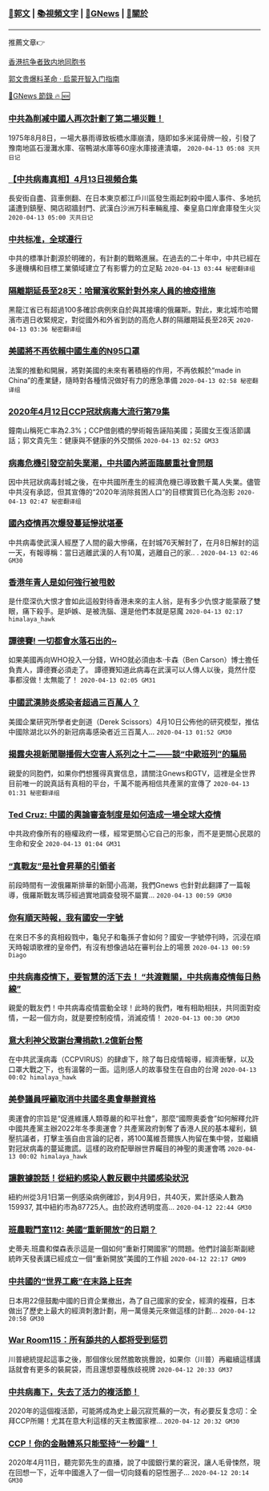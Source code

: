 ###  [:eagle:郭文](https://github.com/ourhimalayas/txt) | [:books:視頻文字](https://github.com/ourhimalayas/txt/blob/master/content/README.md) | [:newspaper:GNews](https://github.com/ourhimalayas/txt/blob/master/content/gnews/README.md) | [:pray:關於](https://github.com/ourhimalayas/home/tree/master/about)
---

推薦文章:point_right:

[香港抗争者致内地同胞书](https://github.com/ourhimalayas/news/blob/master/2019/08/a_letter_from_the_hong_kong_people.md)

[郭文贵爆料革命 · 启蒙开智入门指南](https://github.com/ourhimalayas/txt/issues/1)

[:newspaper:GNews 節錄 :fire: :new:](https://github.com/ourhimalayas/txt/blob/master/content/gnews/README.md) 



### [中共為削减中國人再次計劃了第二場災難！](/content/gnews/1/README.md)

1975年8月8日，一場大暴雨導致板橋水庫崩潰，隨即如多米諾骨牌一般，引發了豫南地區石漫灘水庫、宿鴨湖水庫等60座水庫接連潰壩，  `2020-04-13 05:08 灭共日记`

### [【中共病毒真相】4月13日視頻合集](/content/gnews/2/README.md)

長安街自盡、貨車側翻、在日本東京都江戶川區發生兩起刺殺中國人事件、多地抗議遭到鎮壓、開店砌牆封門、武漢白沙洲万科車輛亂撞、秦皇島口岸倉庫發生火災  `2020-04-13 05:00 灭共日记`

### [中共标准，全球遵行](/content/gnews/3/README.md)

中共的標準計劃源於明確的，有計劃的戰略進展。在過去的二十年中，中共已經在多邊機構和目標工業領域建立了有影響力的立足點  `2020-04-13 03:44 秘密翻译组`

### [隔離期延長至28天：哈爾濱收緊針對外來人員的檢疫措施](/content/gnews/4/README.md)

黑龍江省已有超過100多確診病例來自於與其接壤的俄羅斯。對此，東北城市哈爾濱市週日收緊規定，對從國外和外省到訪的高危人群的隔離期延長至28天  `2020-04-13 03:36 秘密翻译组`

### [美國將不再依賴中國生產的N95口罩](/content/gnews/5/README.md)

法案的推動和開展，將對美國的未來有著積極的作用，不再依賴於“made in China”的產業鏈，隨時對各種情況做好有力的應急準備  `2020-04-13 02:58 秘密翻译组`

### [2020年4月12日CCP冠狀病毒大流行第79集](/content/gnews/6/README.md)

鐘南山稱死亡率為2.3%；CCP借劍橋的學術報告誣陷美國；英國女王復活節講話；郭文貴先生：健康與不健康的外交關係  `2020-04-13 02:52 GM33`

### [病毒危機引發空前失業潮，中共國內將面臨嚴重社會問題](/content/gnews/7/README.md)

因中共冠狀病毒封城之後，在中共國所產生的經濟危機已導致數千萬人失業。儘管中共沒有承認，但其宣傳的“2020年消除貧困人口”的目標實質已化為泡影  `2020-04-13 02:47 秘密翻译组`

### [國內疫情再次爆發蔓延慘狀堪憂](/content/gnews/8/README.md)

中共病毒使武漢人經歷了人間的最大慘痛，在封城76天解封了，在月8日解封的這一天，有報導稱：當日逃離武漢的人有10萬，逃離自己的家.. .  `2020-04-13 02:46 GM30`

### [香港年青人是如何強行被甩骹](/content/gnews/9/README.md)

是什麼深仇大恨才會如此這般對待香港未來的主人翁，是有多少仇恨才能蒙蔽了雙眼，痛下殺手。是妒嫉、是被洗腦、還是他們本就是惡魔  `2020-04-13 02:17 himalaya_hawk`

### [譚德賽! 一切都會水落石出的~](/content/gnews/10/README.md)

如果美國再向WHO投入一分錢，WHO就必須由本·卡森（Ben Carson）博士擔任負責人，譚德賽必須走了。 譚德賽知道此病毒在武漢可以人傳人以後，竟然什麼事都沒做！太無能了！  `2020-04-13 02:05 GM31`

### [中國武漢肺炎感染者超過三百萬人？](/content/gnews/11/README.md)

美國企業研究所學者史劍道（Derek Scissors）4月10日公佈他的研究模型，推估中國除湖北以外的新冠病毒感染者近三百萬人...  `2020-04-13 01:52 GM30`

### [揭露央視新聞聯播假大空害人系列之十二——談“中歐班列”的騙局](/content/gnews/12/README.md)

親愛的同胞們，如果你們想獲得真實信息，請關注Gnews和GTV，這裡是全世界目前唯一的說真話有真相的平台，千萬不能再相信共產黨的宣傳了  `2020-04-13 01:31 秘密翻译组`

### [Ted Cruz: 中國的輿論審查制度是如何造成一場全球大疫情](/content/gnews/13/README.md)

中共政府像所有的極權政府一樣，經常更關心它自己的形象，而不是更關心民眾的生命和安全  `2020-04-13 01:04 GM31`

### [“真戰友”是社會昇華的引領者](/content/gnews/14/README.md)

前段時間有一波俄羅斯排華的新聞小高潮，我們Gnews 也針對此翻譯了一篇報導，俄羅斯戰友瑪莎經過實地調查發現不屬實...  `2020-04-13 00:59 GM30`

### [你有順天時報，我有國安一字號](/content/gnews/15/README.md)

在來日不多的真相殺戮中，龜兒子和龜孫子會如何？國安一字號停刊時，沉浸在順天時報頌歌裡的皇帝們，有沒有想像過站在審判台上的場景  `2020-04-13 00:59 Diago`

### [中共病毒疫情下，要智慧的活下去！ “共渡難關，中共病毒疫情每日熱線”](/content/gnews/16/README.md)

親愛的戰友們！中共病毒疫情震動全球！此時的我們，唯有相助相扶，共同面對疫情，一起一個方向，就是要控制疫情，消滅疫情！  `2020-04-13 00:30 GM30`

### [意大利神父致謝台灣捐款1.2億新台幣](/content/gnews/17/README.md)

在中共武漢病毒（CCPVIRUS）的肆虐下，除了每日疫情報導，經濟衝擊，以及口罩大戰之下，也有溫馨的一面。這則感人的故事發生在自由的台灣  `2020-04-13 00:02 himalaya_hawk`

### [美參議員呼籲取消中共國冬奧會舉辦資格](/content/gnews/18/README.md)

奧運會的宗旨是“促進維護人類尊嚴的和平社會”，那麼“國際奧委會”如何解釋允許中國共產黨主辦2022年冬季奧運會？共產黨政府剝奪了香港人民的基本權利，鎮壓抗議者，打擊主張自由言論的記者，將100萬維吾爾族人拘留在集中營，並繼續對冠狀病毒的蔓延撒謊。這樣的政府配舉辦世界矚目的神聖的奧運會嗎  `2020-04-13 00:02 himalaya_hawk`

### [讓數據說話！從紐約感染人數反觀中共國感染狀況](/content/gnews/19/README.md)

紐約州從3月1日第一例感染病例確診，到4月9日，共40天，累計感染人數為159937, 其中紐約市為87725人。由於政府透明度高...  `2020-04-12 22:44 GM30`

### [班農戰鬥室112: 美國“重新開放”的日期？](/content/gnews/20/README.md)

史蒂夫.班農和傑森表示這是一個如何“重新打開國家”的問題。他們討論彭斯副總統昨天發表講已經成立一個“重新開放”美國的工作組  `2020-04-12 22:17 GM09`

### [中共國的“世界工廠”在末路上狂奔](/content/gnews/21/README.md)

日本用22億鼓勵中國的日資企業撤出，為了自己國家的安全，經濟的複蘇，日本做出了歷史上最大的經濟刺激計劃，用一萬億美元來做這樣的計劃...  `2020-04-12 20:58 GM30`

### [War Room115：所有舔共的人都将受到惩罚](/content/gnews/22/README.md)

川普總統提起這事之後，那個傢伙居然膽敢挑釁說，如果你（川普）再繼續這樣講話就會有更多的裝屍袋，而且還想耍種族歧視牌  `2020-04-12 20:33 GM37`

### [中共病毒下，失去了活力的複活節！](/content/gnews/23/README.md)

2020年的這個複活節，可能將成為史上最沉寂荒蕪的一次，有必要反复念叨：全拜CCP所賜！尤其在意大利這樣的天主教國家裡...  `2020-04-12 20:32 GM30`

### [CCP！你的金融體系只能堅持“一秒鐘”！](/content/gnews/24/README.md)

2020年4月11日，聽完郭先生的直播，說了中國銀行業的窘況，讓人毛骨悚然，現在回想一下，近年中國進入了一個一切向錢看的惡性圈子...  `2020-04-12 20:14 GM30`

